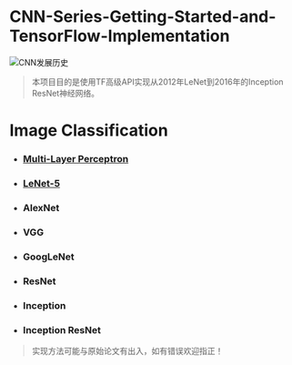 # CNN-Series-Getting-Started-and-TensorFlow-Implementation
![CNN发展历史](https://antkillerfarm.github.io/images/article/CNN_3.png)
> 本项目目的是使用TF高级API实现从2012年LeNet到2016年的Inception ResNet神经网络。

# Image Classification
- ### [Multi-Layer Perceptron](https://github.com/wmpscc/CNN-Series-Getting-Started-and-TensorFlow-Implementation/blob/master/MLP/README.md)
- ### [LeNet-5](https://github.com/wmpscc/CNN-Series-Getting-Started-and-TensorFlow-Implementation/tree/master/LeNet)
- ### AlexNet
- ### VGG
- ### GoogLeNet
- ### ResNet
- ### Inception
- ### Inception ResNet


> 实现方法可能与原始论文有出入，如有错误欢迎指正！
